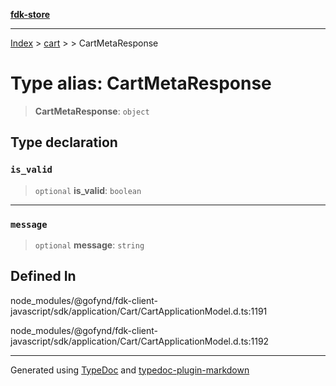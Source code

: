[**fdk-store**](../../../README.md)
***

[Index](../../../API.md) > [cart](../../README.md) > [<internal>](../README.md) > CartMetaResponse

# Type alias: CartMetaResponse

> **CartMetaResponse**: `object`

## Type declaration

### `is_valid`

> `optional` **is\_valid**: `boolean`

***

### `message`

> `optional` **message**: `string`

## Defined In

node\_modules/@gofynd/fdk-client-javascript/sdk/application/Cart/CartApplicationModel.d.ts:1191

node\_modules/@gofynd/fdk-client-javascript/sdk/application/Cart/CartApplicationModel.d.ts:1192

***
Generated using [TypeDoc](https://typedoc.org/) and [typedoc-plugin-markdown](https://www.npmjs.com/package/typedoc-plugin-markdown)
